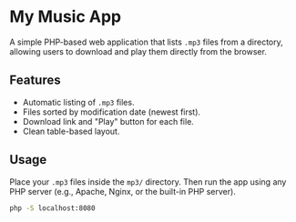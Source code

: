 # My Music App

A simple PHP-based web application that lists `.mp3` files from a directory, allowing users to download and play them directly from the browser.

## Features

- Automatic listing of `.mp3` files.
- Files sorted by modification date (newest first).
- Download link and "Play" button for each file.
- Clean table-based layout.

## Usage

Place your `.mp3` files inside the `mp3/` directory. Then run the app using any PHP server (e.g., Apache, Nginx, or the built-in PHP server).

```bash
php -S localhost:8080